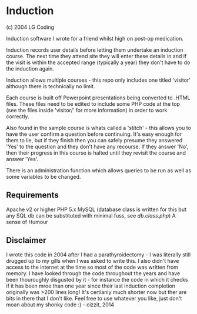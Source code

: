 Induction
=========

(c) 2004 LG Coding

Induction software I wrote for a friend whilst high on post-op medication.

Induction records user details before letting them undertake an induction course. The next time they attend site they will enter these details in and if the visit is within the accepted range (typically a year) they don't have to do the induction again.

Induction allows multiple courses - this repo only includes one titled 'visitor' although there is technically no limit.

Each course is built off Powerpoint presentations being converted to .HTML files. These files need to be edited to include some PHP code at the top (see the files inside 'visitor/' for more information) in order to work correctly.

Also found in the sample course is whats called a 'stitch' - this allows you to have the user confirm a question before continuing. It's easy enough for them to lie, but if they finish then you can safely presume they answered 'Yes' to the question and they don't have any recourse. If they answer 'No', then their progress in this course is halted until they revisit the course and answer 'Yes'.

There is an administration function which allows queries to be run as well as some variables to be changed.

Requirements
------------
Apache v2 or higher
PHP 5.x
MySQL (database class is written for this but any SQL db can be substituted with minimal fuss, see *db.class.php*)
A sense of Humour

Disclaimer
----------

I wrote this code in 2004 after I had a parathyroidectomy - I was literally still drugged up to my gills when I was asked to write this. I also didn't have access to the internet at the time so most of the code was written from memory. I have looked through the code throughout the years and have been thouroughly disgusted by it - for instance the code in which it checks if it has been mroe than one year since their last induction completion originally was >200 lines long! It's certianly much shorter now but ther are bits in there that I don't like. Feel free to use whatever you like, just don't moan about my shonky code :) - cizzit, 2014
